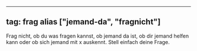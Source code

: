 
---
tag: frag
alias ["jemand-da", "fragnicht"]
---

Frag nicht, ob du was fragen kannst, ob jemand da ist, ob dir jemand helfen kann oder ob sich jemand mit x auskennt. Stell einfach deine Frage.
